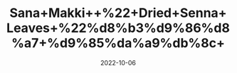 ---
title: 'Sana+Makki++%22+Dried+Senna+Leaves+%22%d8%b3%d9%86%d8%a7+%d9%85%da%a9%db%8c+'
date: '2022-10-06' 
metatag: '' 
inventory: '0' 
draft: false 
# meta description 
shortDescripton: 'Sana+Makki+leaves+contain+essential+oils+and+tannins+which+are+used+for+treating+a+variety+of+problems.+It%ef%bf%bdboosts+the+immune+system%ef%bf%bdwhich+is+also+very+important+in+the+current+situation+of+coronavirus.+Sana+Makki+leaves+are+very+effective+in+treating+acne%2c+constipation%2c+anemia%2c+and+many+more.'
description: 'Herb'
longdescription: ''
featured: True
# product Price
price: '50.0'
# Product Short Description
shortDescription: 'Sana+Makki+leaves+contain+essential+oils+and+tannins+which+are+used+for+treating+a+variety+of+problems.+It%ef%bf%bdboosts+the+immune+system%ef%bf%bdwhich+is+also+very+important+in+the+current+situation+of+coronavirus.+Sana+Makki+leaves+are+very+effective+in+treating+acne%2c+constipation%2c+anemia%2c+and+many+more.'
productID: '7EF7787F-1329-ED11-9968-005056B3A416'
type: 'products'
category: 'Herb' 
thumnailproduct: 'https://eraconnect.blob.core.windows.net/product-images/aminsaddiquidawakhana/7EF7787F-1329-ED11-9968-005056B3A416.webp' 
images:
  - image: 'https://eraconnect.blob.core.windows.net/product-images/aminsaddiquidawakhana/7EF7787F-1329-ED11-9968-005056B3A416.webp'  
Variants:
---
